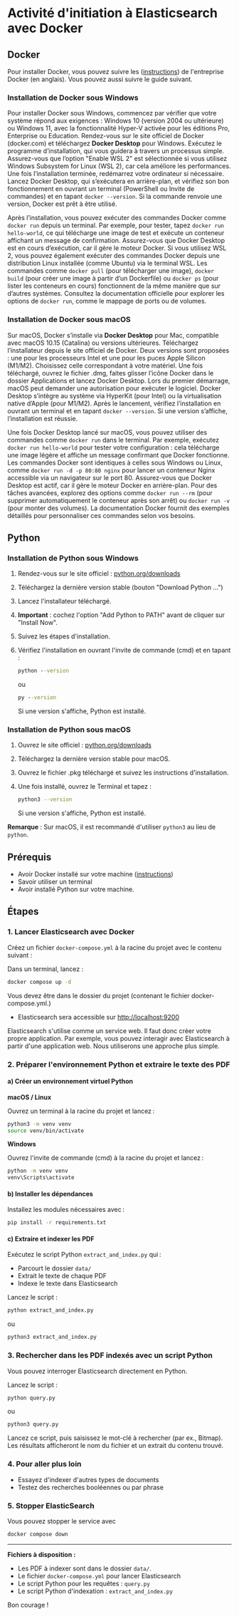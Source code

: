 # Activité d'initiation à Elasticsearch avec Docker

## Docker

Pour installer Docker, vous pouvez suivre les ([instructions](https://docs.docker.com/get-docker/)) de l'entreprise Docker (en anglais). Vous pouvez aussi suivre le guide suivant.

### Installation de Docker sous Windows

Pour installer Docker sous Windows, commencez par vérifier que votre système répond aux exigences : Windows 10 (version 2004 ou ultérieure) ou Windows 11, avec la fonctionnalité Hyper-V activée pour les éditions Pro, Enterprise ou Education. Rendez-vous sur le site officiel de Docker (docker.com) et téléchargez **Docker Desktop** pour Windows. Exécutez le programme d’installation, qui vous guidera à travers un processus simple. Assurez-vous que l’option "Enable WSL 2" est sélectionnée si vous utilisez Windows Subsystem for Linux (WSL 2), car cela améliore les performances. Une fois l’installation terminée, redémarrez votre ordinateur si nécessaire. Lancez Docker Desktop, qui s’exécutera en arrière-plan, et vérifiez son bon fonctionnement en ouvrant un terminal (PowerShell ou Invite de commandes) et en tapant `docker --version`. Si la commande renvoie une version, Docker est prêt à être utilisé.


Après l’installation, vous pouvez exécuter des commandes Docker comme `docker run` depuis un terminal. Par exemple, pour tester, tapez `docker run hello-world`, ce qui télécharge une image de test et exécute un conteneur affichant un message de confirmation. Assurez-vous que Docker Desktop est en cours d’exécution, car il gère le moteur Docker. Si vous utilisez WSL 2, vous pouvez également exécuter des commandes Docker depuis une distribution Linux installée (comme Ubuntu) via le terminal WSL. Les commandes comme `docker pull` (pour télécharger une image), `docker build` (pour créer une image à partir d’un Dockerfile) ou `docker ps` (pour lister les conteneurs en cours) fonctionnent de la même manière que sur d’autres systèmes. Consultez la documentation officielle pour explorer les options de `docker run`, comme le mappage de ports ou de volumes.

### Installation de Docker sous macOS

Sur macOS, Docker s’installe via **Docker Desktop** pour Mac, compatible avec macOS 10.15 (Catalina) ou versions ultérieures. Téléchargez l’installateur depuis le site officiel de Docker. Deux versions sont proposées : une pour les processeurs Intel et une pour les puces Apple Silicon (M1/M2). Choisissez celle correspondant à votre matériel. Une fois téléchargé, ouvrez le fichier .dmg, faites glisser l’icône Docker dans le dossier Applications et lancez Docker Desktop. Lors du premier démarrage, macOS peut demander une autorisation pour exécuter le logiciel. Docker Desktop s’intègre au système via HyperKit (pour Intel) ou la virtualisation native d’Apple (pour M1/M2). Après le lancement, vérifiez l’installation en ouvrant un terminal et en tapant `docker --version`. Si une version s’affiche, l’installation est réussie.


Une fois Docker Desktop lancé sur macOS, vous pouvez utiliser des commandes comme `docker run` dans le terminal. Par exemple, exécutez `docker run hello-world` pour tester votre configuration : cela télécharge une image légère et affiche un message confirmant que Docker fonctionne. Les commandes Docker sont identiques à celles sous Windows ou Linux, comme `docker run -d -p 80:80 nginx` pour lancer un conteneur Nginx accessible via un navigateur sur le port 80. Assurez-vous que Docker Desktop est actif, car il gère le moteur Docker en arrière-plan. Pour des tâches avancées, explorez des options comme `docker run --rm` (pour supprimer automatiquement le conteneur après son arrêt) ou `docker run -v` (pour monter des volumes). La documentation Docker fournit des exemples détaillés pour personnaliser ces commandes selon vos besoins.


## Python

### Installation de Python sous Windows

1. Rendez-vous sur le site officiel : [python.org/downloads](https://www.python.org/downloads/windows/)
2. Téléchargez la dernière version stable (bouton "Download Python ...")
3. Lancez l'installateur téléchargé.
4. **Important** : cochez l'option "Add Python to PATH" avant de cliquer sur "Install Now".
5. Suivez les étapes d'installation.
6. Vérifiez l'installation en ouvrant l'invite de commande (cmd) et en tapant :

   ```bat
   python --version
   ```
   ou
   ```bat
   py --version
   ```
   Si une version s'affiche, Python est installé.

### Installation de Python sous macOS

1. Ouvrez le site officiel : [python.org/downloads](https://www.python.org/downloads/macos/)
2. Téléchargez la dernière version stable pour macOS.
3. Ouvrez le fichier .pkg téléchargé et suivez les instructions d'installation.
4. Une fois installé, ouvrez le Terminal et tapez :

   ```sh
   python3 --version
   ```
   Si une version s'affiche, Python est installé.

**Remarque** : Sur macOS, il est recommandé d'utiliser `python3` au lieu de `python`.

## Prérequis
- Avoir Docker installé sur votre machine ([instructions](https://docs.docker.com/get-docker/))
- Savoir utiliser un terminal
- Avoir installé Python sur votre machine.



## Étapes

### 1. Lancer Elasticsearch avec Docker

Créez un fichier `docker-compose.yml` à la racine du projet avec le contenu suivant :

Dans un terminal, lancez :

```sh
docker compose up -d
```

Vous devez être dans le dossier du projet (contenant le fichier docker-compose.yml.)

- Elasticsearch sera accessible sur [http://localhost:9200](http://localhost:9200)

Elasticsearch s'utilise comme un service web. Il faut donc créer votre propre application.
Par exemple, vous pouvez interagir avec Elasticsearch à partir d'une application web.
Nous utiliserons une approche plus simple.

### 2. Préparer l'environnement Python et extraire le texte des PDF

#### a) Créer un environnement virtuel Python

**macOS / Linux**

Ouvrez un terminal à la racine du projet et lancez :

```sh
python3 -m venv venv
source venv/bin/activate
```

**Windows**

Ouvrez l'invite de commande (cmd) à la racine du projet et lancez :

```bat
python -m venv venv
venv\Scripts\activate
```

#### b) Installer les dépendances

Installez les modules nécessaires avec :

```sh
pip install -r requirements.txt
```

#### c) Extraire et indexer les PDF

Exécutez le script Python `extract_and_index.py` qui :
- Parcourt le dossier `data/`
- Extrait le texte de chaque PDF
- Indexe le texte dans Elasticsearch

Lancez le script :

```sh
python extract_and_index.py
```

ou

```sh
python3 extract_and_index.py
```



### 3. Rechercher dans les PDF indexés avec un script Python

Vous pouvez interroger Elasticsearch directement en Python. 

Lancez le script :

```sh
python query.py
```

ou

```sh
python3 query.py
```

Lancez ce script, puis saisissez le mot-clé à rechercher (par ex., Bitmap). Les résultats afficheront le nom du fichier et un extrait du contenu trouvé.


### 4. Pour aller plus loin
- Essayez d'indexer d'autres types de documents
- Testez des recherches booléennes ou par phrase


### 5. Stopper ElasticSearch


Vous pouvez stopper le service avec

```sh
docker compose down
```

---

**Fichiers à disposition :**
- Les PDF à indexer sont dans le dossier `data/`.
- Le fichier `docker-compose.yml` pour lancer Elasticsearch
- Le script Python pour les requêtes : `query.py`
- Le script Python d'indexation : `extract_and_index.py`

Bon courage !
